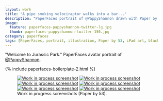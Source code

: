 ```yaml
---
layout: work
title: "A pipe smoking velociraptor walks into a bar..."
description: "PaperFaces portrait of @PappyShannon drawn with Paper by 53 on an iPad."
image: 
  feature: paperfaces-pappyshannon-twitter-lg.jpg
  thumb: paperfaces-pappyshannon-twitter-150.jpg
category: paperfaces
tags: [PaperFaces, portrait, illustration, Paper by 53, iPad art, black and white]
---
```


"Welcome to Jurassic Park." PaperFaces avatar portrait of <a href="http://twitter.com/PappyShannon">@PappyShannon</a>.

{% include paperfaces-boilerplate-2.html %}

<figure class="half">
	<a href="{{ site.url }}/images/paperfaces-pappyshannon-process-1-lg.jpg"><img src="{{ site.url }}/images/paperfaces-pappyshannon-process-1-600.jpg" alt="Work in process screenshot"></a>
	<a href="{{ site.url }}/images/paperfaces-pappyshannon-process-2-lg.jpg"><img src="{{ site.url }}/images/paperfaces-pappyshannon-process-2-600.jpg" alt="Work in process screenshot"></a>
	<a href="{{ site.url }}/images/paperfaces-pappyshannon-process-3-lg.jpg"><img src="{{ site.url }}/images/paperfaces-pappyshannon-process-3-600.jpg" alt="Work in process screenshot"></a>
	<a href="{{ site.url }}/images/paperfaces-pappyshannon-process-4-lg.jpg"><img src="{{ site.url }}/images/paperfaces-pappyshannon-process-4-600.jpg" alt="Work in process screenshot"></a>
	<a href="{{ site.url }}/images/paperfaces-pappyshannon-process-5-lg.jpg"><img src="{{ site.url }}/images/paperfaces-pappyshannon-process-5-600.jpg" alt="Work in process screenshot"></a>
	<a href="{{ site.url }}/images/paperfaces-pappyshannon-process-6-lg.jpg"><img src="{{ site.url }}/images/paperfaces-pappyshannon-process-6-600.jpg" alt="Work in process screenshot"></a>
	<figcaption>Work in progress screenshots (Paper by 53).</figcaption>
</figure>